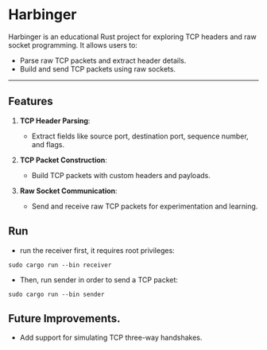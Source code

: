 
# Harbinger

Harbinger is an educational Rust project for exploring TCP headers and raw socket programming. It allows users to:
- Parse raw TCP packets and extract header details.
- Build and send TCP packets using raw sockets.
---
## Features

1. **TCP Header Parsing**:
   - Extract fields like source port, destination port, sequence number, and flags.

2. **TCP Packet Construction**:
   - Build TCP packets with custom headers and payloads.

3. **Raw Socket Communication**:
   - Send and receive raw TCP packets for experimentation and learning.


## Run
- run the receiver first, it requires root privileges:
```cli
sudo cargo run --bin receiver
```
- Then, run sender in order to send a TCP packet:
```cli
sudo cargo run --bin sender
```
## Future Improvements.
- Add support for simulating TCP three-way handshakes.
